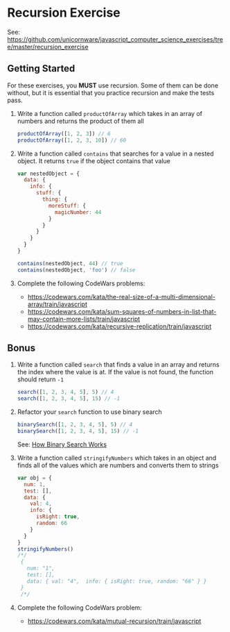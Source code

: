 # Recursion Exercise

See:
<https://github.com/unicornware/javascript_computer_science_exercises/tree/master/recursion_exercise>

## Getting Started

For these exercises, you **MUST** use recursion. Some of them can be done
without, but it is essential that you practice recursion and make the tests
pass.

1. Write a function called `productOfArray` which takes in an array of numbers
   and returns the product of them all

   ```javascript
   productOfArray([1, 2, 3]) // 6
   productOfArray([1, 2, 3, 10]) // 60
   ```

2. Write a function called `contains` that searches for a value in a nested
   object. It returns `true` if the object contains that value

   ```javascript
   var nestedObject = {
     data: {
       info: {
         stuff: {
           thing: {
             moreStuff: {
               magicNumber: 44
             }
           }
         }
       }
     }
   }

   contains(nestedObject, 44) // true
   contains(nestedObject, 'foo') // false
   ```

3. Complete the following CodeWars problems:

   - <https://codewars.com/kata/the-real-size-of-a-multi-dimensional-array/train/javascript>
   - <https://codewars.com/kata/sum-squares-of-numbers-in-list-that-may-contain-more-lists/train/javascript>
   - <https://codewars.com/kata/recursive-replication/train/javascript>

## Bonus

1. Write a function called `search` that finds a value in an array and returns
   the index where the value is at. If the value is not found, the function
   should return `-1`

   ```javascript
   search([1, 2, 3, 4, 5], 5) // 4
   search([1, 2, 3, 4, 5], 15) // -1
   ```

2. Refactor your `search` function to use binary search

   ```javascript
   binarySearch([1, 2, 3, 4, 5], 5) // 4
   binarySearch([1, 2, 3, 4, 5], 15) // -1
   ```

   See: [How Binary Search Works](https://youtube.com/watch?v=JQhciTuD3E8)

3. Write a function called `stringifyNumbers` which takes in an object and finds
   all of the values which are numbers and converts them to strings

   ```javascript
   var obj = {
     num: 1,
     test: [],
     data: {
       val: 4,
       info: {
         isRight: true,
         random: 66
       }
     }
   }
   stringifyNumbers()
   /*/
    {
      num: "1",
      test: [],
      data: { val: "4",  info: { isRight: true, random: "66" } }
    }
    /*/
   ```

4. Complete the following CodeWars problem:

   - <https://codewars.com/kata/mutual-recursion/train/javascript>
